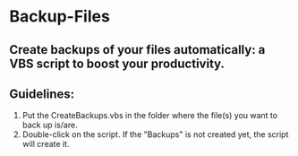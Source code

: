 # Backup-Files
## Create backups of your files automatically: a VBS script to boost your productivity.

## Guidelines:
1. Put the CreateBackups.vbs in the folder where the file(s) you want to back up is/are.
2. Double-click on the script. If the "Backups" is not created yet, the script will create it.


